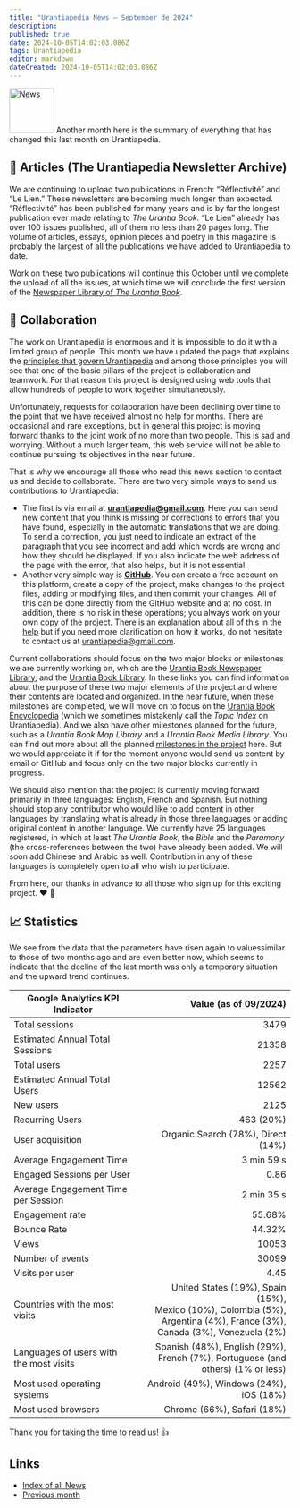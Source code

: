 ```yaml
---
title: "Urantiapedia News — September de 2024"
description: 
published: true
date: 2024-10-05T14:02:03.086Z
tags: Urantiapedia
editor: markdown
dateCreated: 2024-10-05T14:02:03.086Z
---
```


<img src="/_assets/svg/icon-news.svg" alt="News" style="width: 80px;"> Another month here is the summary of everything that has changed this last month on Urantiapedia.

## :page_with_curl: Articles (The Urantiapedia Newsletter Archive)

We are continuing to upload two publications in French: “Réflectivité” and “Le Lien.” These newsletters are becoming much longer than expected. “Réflectivité” has been published for many years and is by far the longest publication ever made relating to _The Urantia Book_. “Le Lien” already has over 100 issues published, all of them no less than 20 pages long. The volume of articles, essays, opinion pieces and poetry in this magazine is probably the largest of all the publications we have added to Urantiapedia to date.

Work on these two publications will continue this October until we complete the upload of all the issues, at which time we will conclude the first version of the [Newspaper Library of _The Urantia Book_](/en/article).

## :blue_heart: Collaboration

The work on Urantiapedia is enormous and it is impossible to do it with a limited group of people. This month we have updated the page that explains the [principles that govern Urantiapedia](/en/help/principles) and among those principles you will see that one of the basic pillars of the project is collaboration and teamwork. For that reason this project is designed using web tools that allow hundreds of people to work together simultaneously.

Unfortunately, requests for collaboration have been declining over time to the point that we have received almost no help for months. There are occasional and rare exceptions, but in general this project is moving forward thanks to the joint work of no more than two people. This is sad and worrying. Without a much larger team, this web service will not be able to continue pursuing its objectives in the near future.

That is why we encourage all those who read this news section to contact us and decide to collaborate. There are two very simple ways to send us contributions to Urantiapedia:
- The first is via email at **urantiapedia@gmail.com**. Here you can send new content that you think is missing or corrections to errors that you have found, especially in the automatic translations that we are doing. To send a correction, you just need to indicate an extract of the paragraph that you see incorrect and add which words are wrong and how they should be displayed. If you also indicate the web address of the page with the error, that also helps, but it is not essential.
- Another very simple way is **[GitHub](https://github.com/JanHerca/urantiapedia)**. You can create a free account on this platform, create a copy of the project, make changes to the project files, adding or modifying files, and then commit your changes. All of this can be done directly from the GitHub website and at no cost. In addition, there is no risk in these operations; you always work on your own copy of the project. There is an explanation about all of this in the [help](/en/help/github_assistant) but if you need more clarification on how it works, do not hesitate to contact us at urantiapedia@gmail.com.

Current collaborations should focus on the two major blocks or milestones we are currently working on, which are the [Urantia Book Newspaper Library](/en/article), and the [Urantia Book Library](/en/book). In these links you can find information about the purpose of these two major elements of the project and where their contents are located and organized. In the near future, when these milestones are completed, we will move on to focus on the [Urantia Book Encyclopedia](/en/topic) (which we sometimes mistakenly call the _Topic Index_ on Urantiapedia). And we also have other milestones planned for the future, such as a _Urantia Book Map Library_ and a _Urantia Book Media Library_. You can find out more about all the planned [milestones in the project](/en/help/phases) here. But we would appreciate it if for the moment anyone would send us content by email or GitHub and focus only on the two major blocks currently in progress.

We should also mention that the project is currently moving forward primarily in three languages: English, French and Spanish. But nothing should stop any contributor who would like to add content in other languages ​​by translating what is already in those three languages ​​or adding original content in another language. We currently have 25 languages ​​registered, in which at least _The Urantia Book_, the _Bible_ and the _Paramony_ (the cross-references between the two) have already been added. We will soon add Chinese and Arabic as well. Contribution in any of these languages ​​is completely open to all who wish to participate.

From here, our thanks in advance to all those who sign up for this exciting project. :heart: :heartbeat:

## :chart_with_upwards_trend: Statistics

We see from the data that the parameters have risen again to values ​​similar to those of two months ago and are even better now, which seems to indicate that the decline of the last month was only a temporary situation and the upward trend continues.

Google Analytics KPI Indicator | Value (as of 09/2024)
--- | ---:
Total sessions | 3479
Estimated Annual Total Sessions | 21358
Total users | 2257
Estimated Annual Total Users | 12562
New users | 2125
Recurring Users | 463 (20%)
User acquisition | Organic Search (78%), Direct (14%)
Average Engagement Time | 3 min 59 s
Engaged Sessions per User | 0.86
Average Engagement Time per Session | 2 min 35 s
Engagement rate | 55.68%
Bounce Rate | 44.32%
Views | 10053
Number of events | 30099
Visits per user | 4.45
Countries with the most visits | United States (19%), Spain (15%), <br>Mexico (10%), Colombia (5%), <br>Argentina (4%), France (3%), <br>Canada (3%), Venezuela (2%)
Languages ​​of users with the most visits | Spanish (48%), English (29%), <br>French (7%), Portuguese (and others) (1% or less)
Most used operating systems | Android (49%), Windows (24%), iOS (18%)
Most used browsers | Chrome (66%), Safari (18%)

Thank you for taking the time to read us! :+1:

## Links

- [Index of all News](/en/news)
- [Previous month](/en/news/2024/08)